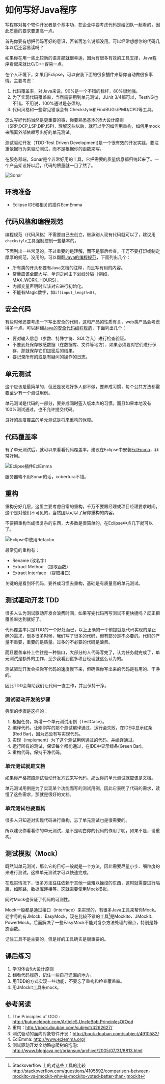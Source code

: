 # 如何写好Java程序 #

写程序对每个软件开发者是个基本功，在企业中要考虑代码是给团队一起看的，因此质量的要求要更高一点。

首先你要有想把代码写好的意识，否者再怎么说都没用。可以经常想想你的代码几年以后还容易读吗？

如果你在用一些比较新的语言那就很幸运，因为有很多有效的工具支撑，Java程序看起来就比C/C++容易一点。

在个人环境下，如果用Eclipse，可以安装下面的很多插件来帮你自动做很多事情。主要考虑：

  1. 代码覆盖率，对Java来说，90%是一个不错的标杆，80%很勉强。
  2. 为了实现代码覆盖率，当然需要用到单元测试，JUnit 3/4都可以，TestNG也不错。不用说，100%通过是必须的。
  3. 代码风格和一些常见错误会有 Checkstyle和FindBUGs/PMD/CPD等工具。
  
怎么写好代码当然是更重要的事，你要熟悉基本的5大设计原则（SRP,OCP,LSP,DIP,ISP)，理解这些以后，就可以学习如何用重构，如何用mock来隔离外部依赖写出好的单元测试。

测试驱动开发（TDD-Test Driven Development)是一个很有效的开发实践，要注重依据行为来驱动测试，而不是根据你的函数来写。

在服务器端，Sonar是个非常好用的工具，它把需要的质量信息都归纳起来了。一个产品架设好以后，代码的质量就一目了然了。

![Sonar](img/18333fig0401-tn.png)

## 环境准备 ##

 * Eclipse IDE和相关的插件EcmEmma

## 代码风格和编程规范 ##

编程规范（代码风格）不需要自己去创立，继承别人现有代码就可以了，建议用`checkstyle`工具强制控制一些基本的。

下面列出一些常见的，不过重要的是理解，而不是事后检查。千万不要打印或制定厚厚的规范，没用的。可以翻翻[Java的编程规范][javacoding]，下面列出几个：
 
  * 所有类的开头都要有Java文档的注释，而且写有用的内容。
  * 常量应该全部大写，单词之间由下划线分隔（例如，MAX_WORK_HOURS）。
  * 内部变量声明时应该对它进行初始化。
  * 不能有Magic数字，如`if(input_length<8)`。        
 
## 安全代码 ##
有些时候还要考虑一下写出安全的代码，这和产品的性质有关，web类产品会考虑得多一点。可以翻翻[Java的安全代码编程规范][javasec]，下面列出几个：

  * 要对输入信息（参数、特殊字符、SQL注入）进行检查验证。
  * 不要到处保存敏感数据（在数据库、文件等地方），如果必须要对它们进行保存，那就保存它们加密后的结果。
  * 要记录所有的或是有疑问的操作的日志。
  
## 单元测试 ##

这个应该是最简单的，但还是发现好多人都不做，要养成习惯，每个公共方法都需要至少有一个测试用例。

单元测试是代码的一部分，要养成同时签入版本库的习惯。而且如果本地没有100%测试通过，也不允许提交代码。

良好的高度覆盖的单元测试是将来重构的保障。

## 代码覆盖率 ##
有了单元测试后，就可以来看看代码覆盖率，建议在Eclipse中安装[EclEmma][eclemma]，非常好用。

![Eclipse插件EclEmma](img/18333fig0402-tn.png)

服务器端不用Sonar的话，cobertura不错。

## 重构 ##
重构分好几层，这里主要考虑日常的重构，千万不要跟经理或项目经理要求时间，这个是对他们不可见的，当然团队可以了解你重构的内容。

不要把重构当成很复杂的东西，大多数是很简单的，在Eclipse中点几下就可以了。

![Eclipse中使用Refactor](img/18333fig0403-tn.png)

最常见的重构有：
 
  * Rename (改名字）
  * Extract Method （提取函数）
  * Extract Interface （提取接口）

关键的是看到坏代码，要养成习惯去重构，基础是有质量高的单元测试。  

## 测试驱动开发 TDD ##
很多人认为测试驱动开发会浪费时间，如果写完代码再写测试不更快捷吗？反正把覆盖率达到就好了。

代码覆盖率只是TDD的一个好处而已，以上正确的一个前提就是代码实现的是正确的需求，很多很多时候，我们写了很多的代码，但有部分是不必要的。代码的产量不重要，重要的是质量。过多的不必要的代码是浪费。

而且覆盖率补上往往是一种借口，大部分的人代码写完了，认为任务就完成了，单元测试是额外的工作，至少我看到蛮多项目经理就这么认为的。

测试驱动开发会把你写代码的速度慢下来，但确保你写出来的代码是有用的、干净的。

因此TDD会帮助我们让代码一直工作，并且保持干净。

### 测试驱动开发的步骤 ###
典型的步骤是这样的：

 1. 根据任务，新增一个单元测试用例（TestCase）。
 2. 编译代码，让刚刚写的那个测试编译通过，运行会失败，在IDE中显示红条(Red Bar)，因为还没有写实现代码。
 3. 实现（implement）为了这个测试用例通过的代码，并编译通过。
 4. 运行所有的测试，保证每个都能通过，在IDE中显示绿条(Green Bar)。
 5. 重构代码，保持干净代码。
 
### 单元测试就是文档 ###
如果你严格按照测试驱动开发方式来写代码，那么你的单元测试就应该是文档。

单元测试用例是为了实现某个功能而写的测试用例，因此它表明了代码的需求，读懂了这些需求，那就是很好的文档。

### 单元测试也要重构 ###
很多人只知道对实现代码进行重构，忘了单元测试也是很需要的。

所以建议你看看你的单元测试，是不是明白你的代码的作用了呢，如果不是，请重构。

## 测试模拟（Mock） ##
既然叫单元测试，那么它的目标一般就是一个方法，因此需要尽量小步、细粒度的来进行测试。这样单元测试才可以快速完成。

在现实情况下，很多方法往往依赖于其他一些难以操控的东西，这时就需要进行隔离，如网路、数据库连接等，这就需要使用Mock模拟。

同时Mock也保证了代码的可测性。

Mock一般都是通过接口（interface）来实现的，有很多Java工具来帮你Mock。老字号的有JMock、EasyMock，现在比较不错的工具[^41]是Mockito、JMockit、PowerMock。后面解决了一些EasyMock不能对复杂方法处理的弱点，特别是静态函数。

记住工具不是主要的，但是好的工具确实是很重要的。

## 课后练习 ##
 1. 学习体会5大设计原则
 2. 翻看代码规范，记住一些自己遗漏的地方。
 3. 用TDD的方式实现一些功能，不要忘了重构和检查覆盖率。
 4. 用JMockit工具来mock。

## 参考阅读 ##
 1. The Principles of OOD : <http://butunclebob.com/ArticleS.UncleBob.PrinciplesOfOod>
 2. 重构：<http://book.douban.com/subject/4262627/>
 3. 测试驱动的面向对象软件开发：<http://book.douban.com/subject/4910582/>
 4. EclEmma: <http://www.eclemma.org/>
 5. 测试驱动开发全功略@爬树的泡泡: <http://www.blogjava.net/briansun/archive/2005/07/31/8813.html>
 
 [javacoding]: http://www.oracle.com/technetwork/java/codeconv-138413.html
 [javasec]:    http://www.oracle.com/technetwork/java/seccodeguide-139067.html
 [eclemma]:    http://www.eclemma.org/
 
[^41]:  Stackoverflow 上的对这些工具的比较 <http://stackoverflow.com/questions/4105592/comparison-between-mockito-vs-jmockit-why-is-mockito-voted-better-than-jmockit>

